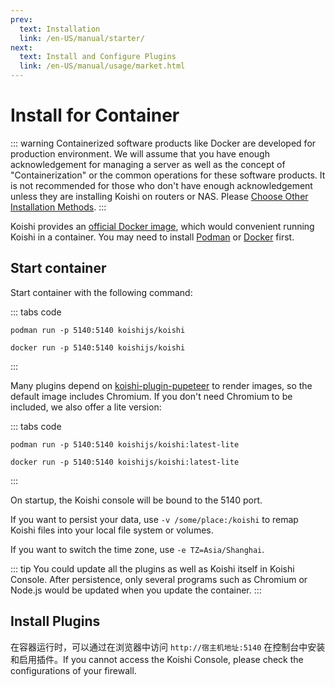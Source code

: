 ```yaml
---
prev:
  text: Installation
  link: /en-US/manual/starter/
next:
  text: Install and Configure Plugins
  link: /en-US/manual/usage/market.html
---
```


# Install for Container

::: warning
Containerized software products like Docker are developed for production environment. We will assume that you have enough acknowledgement for managing a server as well as the concept of "Containerization" or the common operations for these software products. It is not recommended for those who don't have enough acknowledgement unless they are installing Koishi on routers or NAS. Please [Choose Other Installation Methods](./index.md).
:::

Koishi provides an [official Docker image](https://hub.docker.com/r/koishijs/koishi), which would convenient running Koishi in a container. You may need to install [Podman](https://podman.io) or [Docker](https://www.docker.com) first.

## Start container

Start container with the following command:

::: tabs code
```podman
podman run -p 5140:5140 koishijs/koishi
```
```docker
docker run -p 5140:5140 koishijs/koishi
```
:::

Many plugins depend on [koishi-plugin-pupeteer](https://www.npmjs.com/package/koishi-plugin-puppeteer) to render images, so the default image includes Chromium. If you don't need Chromium to be included, we also offer a lite version:

::: tabs code
```podman
podman run -p 5140:5140 koishijs/koishi:latest-lite
```
```docker
docker run -p 5140:5140 koishijs/koishi:latest-lite
```
:::

On startup, the Koishi console will be bound to the 5140 port.

If you want to persist your data, use `-v /some/place:/koishi` to remap Koishi files into your local file system or volumes.

If you want to switch the time zone, use `-e TZ=Asia/Shanghai`.

::: tip
You could update all the plugins as well as Koishi itself in Koishi Console. After persistence, only several programs such as Chromium or Node.js would be updated when you update the container.
:::

## Install Plugins

在容器运行时，可以通过在浏览器中访问 `http://宿主机地址:5140` 在控制台中安装和启用插件。If you cannot access the Koishi Console, please check the configurations of your firewall.
